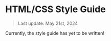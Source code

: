 # HTML/CSS Style Guide

> Last update: May 21st, 2024

Currently, the style guide has yet to be written!
